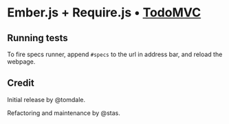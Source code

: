# Ember.js + Require.js • [TodoMVC](http://todomvc.com)

## Running tests

To fire specs runner, append `#specs` to the url in address bar,
and reload the webpage.

## Credit

Initial release by @tomdale.

Refactoring and maintenance by @stas.
